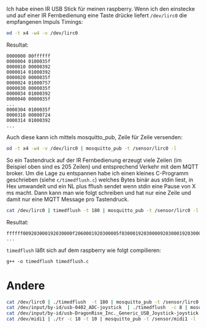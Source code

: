Ich  habe einen IR USB Stick für meinen raspberry. Wenn ich den einstecke und auf einer IR Fernbedienung eine Taste drücke liefert
```/dev/lirc0``` die empfangenen Impuls Timings:

```bash
od -t x4 -w4 -v /dev/lirc0
```
Resultat:
```
0000000 00ffffff
0000004 0100035f
0000010 00000392
0000014 01000392
0000020 0000035f
0000024 01000757
0000030 0000035f
0000034 01000392
0000040 0000035f
...
0000304 0100035f
0000310 00000724
0000314 01000392
...
```

Auch diese kann ich mittels mosquitto_pub, Zeile für Zeile versenden:
```bash
od -t x4 -w4 -v /dev/lirc0 | mosquitto_pub -t /sensor/lirc0 -l
```

So ein Tastendruck auf der IR Fernbedienung erzeugt viele Zeilen (im Beispiel oben sind es 205 Zeilen) und entsprechend Verkehr mit dem MQTT broker.
Um die Lage zu entspannen habe ich einen kleines C-Programm geschrieben (siehe ```c/timedflush.c```) welches
Bytes binär aus stdin liest, in Hex umwandelt und ein NL plus fflush sendet wenn stdin eine Pause von X ms macht.
Dann kann man wie folgt schreiben und hat nur eine Zeile und damit nur eine MQTT Message pro Tastendruck.
```bash
cat /dev/lirc0 | timedflush -t 180 | mosquitto_pub -t /sensor/lirc0 -l
```
Resultat:
```
ffffff009203000192030000f2060001920300005f0300019203000092030001920300005f0300019203000092030001920300005f0300019203000092030001920300005f030001920300005f0300019203000092030001920300005f0300012407000092030001
...
```

```timedflush``` läßt sich auf dem raspberry wie folgt compilieren:
```
g++ -o timedflush timedflush.c
```

Andere
===
```bash
cat /dev/lirc0 | ./timedflush  -t 180 | mosquitto_pub -t /sensor/lirc0 -l
cat /dev/input/by-id/usb-0402_ADC-joystick  | ./timedflush  -c 8 | mosquitto_pub -t /sensor/e-sky -l
cat /dev/input/by-id/usb-DragonRise_Inc._Generic_USB_Joystick-joystick | ./timedflush -c 8 | mosquitto_pub -t /sensor/joystick -l
cat /dev/midi1 | ./tr -c 18 -t 10 | mosquitto_pub -t /sensor/midi1 -l
```
